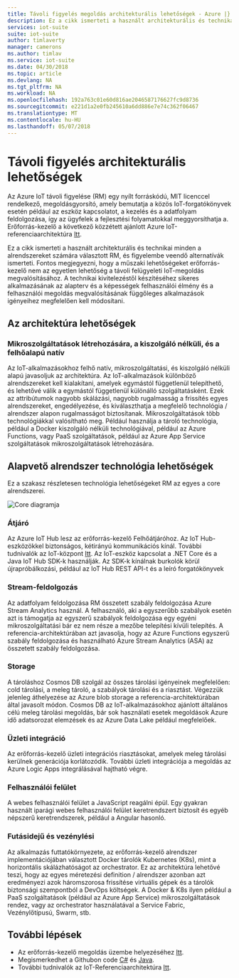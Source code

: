 ```yaml
---
title: Távoli figyelés megoldás architekturális lehetőségek - Azure |} Microsoft Docs
description: Ez a cikk ismerteti a használt architekturális és technikai lehetőségeket távoli figyelése
services: iot-suite
suite: iot-suite
author: timlaverty
manager: camerons
ms.author: timlav
ms.service: iot-suite
ms.date: 04/30/2018
ms.topic: article
ms.devlang: NA
ms.tgt_pltfrm: NA
ms.workload: NA
ms.openlocfilehash: 192a763c01e60d816ae2046587176627fc9d8736
ms.sourcegitcommit: e221d1a2e0fb245610a6dd886e7e74c362f06467
ms.translationtype: MT
ms.contentlocale: hu-HU
ms.lasthandoff: 05/07/2018
---
```

# <a name="remote-monitoring-architectural-choices"></a>Távoli figyelés architekturális lehetőségek

Az Azure IoT távoli figyelése (RM) egy nyílt forráskódú, MIT licenccel rendelkező, megoldásgyorsító, amely bemutatja a közös IoT-forgatókönyvek esetén például az eszköz kapcsolatot, a kezelés és a adatfolyam feldolgozása, így az ügyfelek a fejlesztési folyamatokkal meggyorsíthatja a.  Erőforrás-kezelő a következő közzétett ajánlott Azure IoT-referenciaarchitektúra [Itt](https://azure.microsoft.com/updates/microsoft-azure-iot-reference-architecture-available/).  

Ez a cikk ismerteti a használt architekturális és technikai minden a alrendszereket számára választott RM, és figyelembe veendő alternatívák ismerteti.  Fontos megjegyezni, hogy a műszaki lehetőségeket erőforrás-kezelő nem az egyetlen lehetőség a távoli felügyeleti IoT-megoldás megvalósításához.  A technikai kivitelezéstől készítéséhez sikeres alkalmazásának az alapterv és a képességek felhasználói élmény és a felhasználói megoldás megvalósításának függőleges alkalmazások igényeihez megfelelően kell módosítani.

## <a name="architectural-choices"></a>Az architektúra lehetőségek

### <a name="microservices-serverless-and-cloud-native"></a>Mikroszolgáltatások létrehozására, a kiszolgáló nélküli, és a felhőalapú natív

Az IoT-alkalmazásokhoz felhő natív, mikroszolgáltatási, és kiszolgáló nélküli alapú javasoljuk az architektúra.  Az IoT-alkalmazások különböző alrendszereket kell kialakítani, amelyek egymástól függetlenül telepíthető, és lehetővé válik a egymástól függetlenül különálló szolgáltatásként.  Ezek az attribútumok nagyobb skálázási, nagyobb rugalmasság a frissítés egyes alrendszereket, engedélyezése, és kiválaszthatja a megfelelő technológia / alrendszer alapon rugalmasságot biztosítanak.  Mikroszolgáltatások több technológiákkal valósítható meg. Például használja a tároló technológia, például a Docker kiszolgáló nélküli technológiával, például az Azure Functions, vagy PaaS szolgáltatások, például az Azure App Service szolgáltatások mikroszolgáltatások létrehozására.

## <a name="core-subsystem-technology-choices"></a>Alapvető alrendszer technológia lehetőségek

Ez a szakasz részletesen technológia lehetőségeket RM az egyes a core alrendszerei.

![Core diagramja](media/iot-suite-remote-monitoring-architectural-choices/subsystem.png) 

### <a name="cloud-gateway"></a>Átjáró
Az Azure IoT Hub lesz az erőforrás-kezelő Felhőátjáróhoz.  Az IoT Hub-eszközökkel biztonságos, kétirányú kommunikációs kínál. További tudnivalók az IoT-központ [Itt](https://azure.microsoft.com/services/iot-hub/). Az IoT-eszköz kapcsolat a .NET Core és a Java IoT Hub SDK-k használják.  Az SDK-k kínálnak burkolók körül újrapróbálkozási, például az IoT Hub REST API-t és a leíró forgatókönyvek 

### <a name="stream-processing"></a>Stream-feldolgozás
Az adatfolyam feldolgozása RM összetett szabály feldolgozása Azure Stream Analytics használ.  A felhasználó, aki a egyszerűbb szabályok esetén azt is támogatja az egyszerű szabályok feldolgozása egy egyéni mikroszolgáltatási bár ez nem része a mezőbe telepítési kívüli telepítés. A referencia-architektúrában azt javasolja, hogy az Azure Functions egyszerű szabály feldolgozása és használható Azure Stream Analytics (ASA) az összetett szabály feldolgozása.  

### <a name="storage"></a>Storage
A tároláshoz Cosmos DB szolgál az összes tárolási igényeinek megfelelően: cold tárolási, a meleg tároló, a szabályok tárolási és a riasztást. Végezzük jelenleg áthelyezése az Azure blob storage a referencia-architektúrában által javasolt módon.  Cosmos DB az IoT-alkalmazásokhoz ajánlott általános célú meleg tárolási megoldás, bár sok használati esetek megoldások Azure idő adatsorozat elemzések és az Azure Data Lake például megfelelőek.

### <a name="business-integration"></a>Üzleti integráció
Az erőforrás-kezelő üzleti integrációs riasztásokat, amelyek meleg tárolási kerülnek generációja korlátozódik. További üzleti integrációja a megoldás az Azure Logic Apps integrálásával hajtható végre.

### <a name="user-interface"></a>Felhasználói felület
A webes felhasználói felület a JavaScript reagálni épül.  Egy gyakran használt iparági webes felhasználói felület keretrendszert biztosít és egyéb népszerű keretrendszerek, például a Angular hasonló.  

### <a name="runtime-and-orchestration"></a>Futásidejű és vezénylési
Az alkalmazás futtatókörnyezete, az erőforrás-kezelő alrendszer implementációjában választott Docker tárolók Kubernetes (K8s), mint a horizontális skálázhatóságot az orchestrator.  Ez az architektúra lehetővé teszi, hogy az egyes méretezési definition / alrendszer azonban azt eredményezi azok háromszorosa frissítése virtuális gépek és a tárolók biztonsági szempontból a DevOps költségek.  A Docker & K8s ilyen például a PaaS szolgáltatások (például az Azure App Service) mikroszolgáltatások rendez, vagy az orchestrator használatával a Service Fabric, Vezénylőtípusú, Swarm, stb.

## <a name="next-steps"></a>További lépések
* Az erőforrás-kezelő megoldás üzembe helyezéséhez [Itt](https://www.azureiotsuite.com/).
* Megismerkedhet a Githubon code [C#](https://github.com/Azure/azure-iot-pcs-remote-monitoring-dotnet/) és [Java](https://github.com/Azure/azure-iot-pcs-remote-monitoring-java/).  
* További tudnivalók az IoT-Referenciaarchitektúra [Itt](https://azure.microsoft.com/updates/microsoft-azure-iot-reference-architecture-available/).
